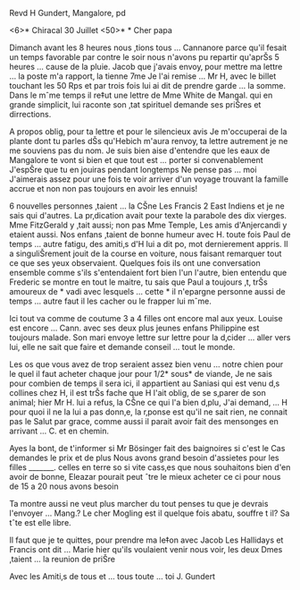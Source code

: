 Revd H Gundert, Mangalore, pd

<6>* Chiracal 30 Juillet <50>*
 <Mardi>*
Cher papa

Dimanch avant les 8 heures nous ‚tions tous … Cannanore parce qu'il fesait un temps favorable par contre le soir nous n'avons pu repartir qu'aprŠs 5 heures … cause de la pluie. Jacob que j'avais envoy‚ pour mettre ma lettre … la poste m'a rapport‚ la tienne 7me Je l'ai remise … Mr H, avec le billet touchant les 50 Rps et par trois fois lui ai dit de prendre garde … la somme. Dans le mˆme temps il re‡ut une lettre de Mme White de Mangal. qui en grande simplicit‚ lui raconte son ‚tat spirituel demande ses priŠres et dirrections.

A propos oblig‚ pour ta lettre et pour le silencieux avis Je m'occuperai de la plante dont tu parles dŠs qu'Hebich m'aura renvoy‚ ta lettre autrement je ne me souviens pas du nom. Je suis bien aise d'entendre que les eaux de Mangalore te vont si bien et que tout est … porter si convenablement 
J'espŠre que tu en jouiras pendant longtemps Ne pense pas … moi J'aimerais assez pour une fois te voir arriver d'un voyage trouvant la famille accrue et non non pas toujours en avoir les ennuis!

6 nouvelles personnes ‚taient … la CŠne Les Francis 2 East Indiens et je ne sais qui d'autres. La pr‚dication avait pour texte la parabole des dix vierges. Mme FitzGerald y ‚tait aussi; non pas Mme Temple, Les amis d'Anjercandi y etaient aussi. Nos enfans ‚taient de bonne humeur avec H. toute fois Paul de temps … autre fatigu‚ des amiti‚s d'H lui a dit po, mot dernierement appris. Il a singuliŠrement jouit de la course en voiture, nous faisant remarquer tout ce que ses yeux observaient. Quelques fois ils ont une conversation ensemble comme s'ils s'entendaient fort bien l'un l'autre, bien entendu que Frederic se montre en tout le maitre, tu sais que Paul a toujours ‚t‚ trŠs amoureux de <stick>* vadi avec lesquels … cette <heure>* il n'epargne personne aussi de temps … autre faut il les cacher ou le frapper lui mˆme.

Ici tout va comme de coutume 3 a 4 filles ont encore mal aux yeux. Louise est encore … Cann. avec ses deux plus jeunes enfans Philippine est toujours malade. Son mari envoye lettre sur lettre pour la d‚cider … aller vers lui, elle ne sait que faire et demande conseil … tout le monde.

Les os que vous avez de trop seraient assez bien venu … notre chien pour le quel il faut acheter chaque jour pour 1/2* sous* de viande, Je ne sais pour combien de temps il sera ici, il appartient au Saniasi qui est venu d‚s collines chez H, il est trŠs fache que H l'ait oblig‚ de se s‚parer de son animal; hier Mr H. lui a refus‚ la CŠne ce qui l'a bien d‚plu, J'ai demand‚ … H pour quoi il ne la lui a pas donn‚e, la r‚ponse est qu'il ne sait rien, ne connait pas le Salut par grace, comme aussi il parait avoir fait des mensonges en arrivant … C. et en chemin.

Ayes la bont‚ de t'informer si Mr Bösinger fait des baignoires si c'est le Cas demandes le prix et de plus Nous avons grand besoin d'assietes pour les filles _______. celles en terre so si vite cass‚es que nous souhaitons bien d'en avoir de bonne, Eleazar pourait peut ˆtre le mieux acheter ce ci pour nous de 15 a 20 nous avons besoin

Ta montre aussi ne veut plus marcher du tout penses tu que je devrais l'envoyer … Mang.? Le cher Mogling est il quelque fois abatu, souffre t il? Sa tˆte est elle libre.

Il faut que je te quittes, pour prendre ma le‡on avec Jacob Les Hallidays et Francis ont dit … Marie hier qu'ils voulaient venir nous voir, les deux Dmes ‚taient … la reunion de priŠre

Avec les Amiti‚s de tous et … tous
 toute … toi J. Gundert

